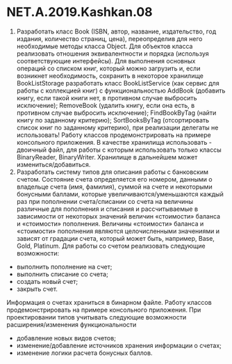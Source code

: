 # NET.A.2019.Kashkan.08
1. Разработать класс Book (ISBN, автор, название, издательство, год издания,
количество страниц, цена), переопределив для него необходимые методы класса
Object. Для объектов класса реализовать отношения эквивалентности и порядка
(используя соответствующие интерфейсы). Для выполнения основных операций со
списком книг, который можно загрузить и, если возникнет необходимость,
сохранить в некоторое хранилище BookListStorage разработать класс BookListService
(как сервис для работы с коллекцией книг) с функциональностью AddBook (добавить
книгу, если такой книги нет, в противном случае выбросить исключение); RemoveBook
(удалить книгу, если она есть, в противном случае выбросить исключение);
FindBookByTag (найти книгу по заданному критерию); SortBooksByTag (отсортировать
список книг по заданному критерию), при реализации делегаты не использовать!
Работу классов продемонстрировать на примере консольного приложения.
В качестве хранилища использовать - двоичный файл, для работы с которым использовать только классы BinaryReader,
BinaryWriter. Хранилище в дальнейшем может измениться/добавиться.
2. Разработать систему типов для описания работы с банковским счетом. Состояние
счета определяется его номером, данными о владельце счета (имя, фамилия), суммой
на счете и некоторыми бонусными баллами, которые увеличиваются/уменьшаются
каждый раз при пополнении счета/списании со счета на величины различные для
пополнения и списания и рассчитываемые в зависимости от некоторых значений
величин «стоимости» баланса и «стоимости» пополнения. Величины «стоимости»
баланса и «стоимости» пополнения являются целочисленными значениями и зависят
от градации счета, который может быть, например, Base, Gold, Platinum.
Для работы со счетом реализовать следующие возможности:
- выполнить пополнение на счет;
- выполнить списание со счета;
- создать новый счет;
- закрыть счет.

Информация о счетах храниться в бинарном файле.
Работу классов продемонстрировать на примере консольного приложения.
При проектировании типов учитывать следующие возможности расширения/изменения
функциональности

- добавление новых видов счетов;
- изменение/добавление источников хранения информации о счетах;
- изменение логики расчета бонусных баллов.
